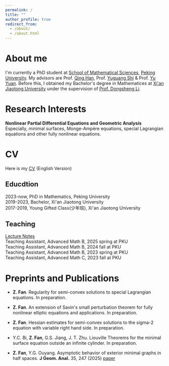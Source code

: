 ```yaml
---
permalink: /
title: ""
author_profile: true
redirect_from: 
  - /about/
  - /about.html
---
```

About me
======
I'm currently a PhD student at [School of Mathematical Sciences](https://www.math.pku.edu.cn/index.htm), [Peking University](https://www.pku.edu.cn). My advisors are Prof. [Qing Han](https://math.nd.edu/people/faculty/qing-han/), Prof. [Yuguang Shi](https://www.math.pku.edu.cn/jsdw/js_20180628175159671361/s_20180628175159671361/69954.htm) & Prof. [Yu Yuan](https://sites.math.washington.edu/~yuan/). Before this, I obtained my Bachelor's degree in Mathematices at [Xi'an Jiaotong University](http://math.xjtu.edu.cn) under the supervision of [Prof. Dongsheng Li](http://gr.xjtu.edu.cn/web/lidsh).

Research Interests
======
**Nonlinear Partial Differential Equations and Geometric Analysis** \
Especially, minimal surfaces, Monge-Ampère equations, special Lagrangian equations and other fully nonlinear equations.

CV
======
Here is my [CV](https://fanzymath.github.io/files/CV.pdf) (English Version)


Educdtion
------
2023-now, PhD in Mathematics, Peking University\
2019-2023, Bachelor, Xi'an Jiaotong University\
2017-2019, Young Gifted Class(少年班), Xi'an Jiaotong University


Teaching
------
[Lecture Notes](https://fanzymath.github.io/notes/)\
Teaching Assistant, Advanced Math B, 2025 spring at PKU\
Teaching Assistant, Advanced Math B, 2024 fall at PKU\
Teaching Assistant, Advanced Math B, 2023 spring at PKU\
Teaching Assistant, Advanced Math C, 2023 fall at PKU




Preprints and Publications
======
- **Z. Fan**. Regularity for semi-convex solutions to special Lagrangian equations. In preparation.

- **Z. Fan**. An extension of Savin's small perturbation theorem for fully nonlinear elliptic equations and applications. In preparation.

- **Z. Fan**. Hessian estimates for semi-convex solutions to the sigma-2 equation with variable right hand side. In preparation.

- Y.C. Bi, **Z. Fan**, G.S. Jiang, J. T. Zhu. Liouville Theorems for the minimal surface equation outside an infinite cylinder. In preparation.

- **Z. Fan**, Y.G. Ouyang. Asymptotic behavior of exterior minimal graphs in half spaces. **J Geom. Anal.** 35, 247 (2025) [paper](https://fanzymath.github.io/files/Exterior_Minimal_Graph_25.pdf)
